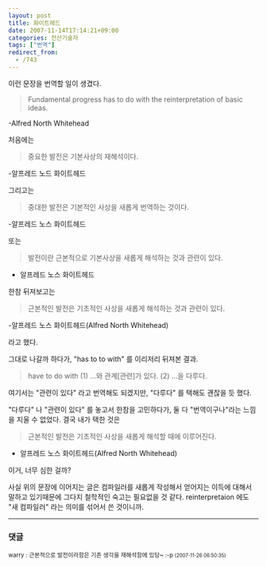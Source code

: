 ```yaml
---
layout: post
title: 화이트헤드
date: 2007-11-14T17:14:21+09:00
categories: 전산기술자
tags: ["번역"]
redirect_from:
  - /743
---
```


이런 문장을 번역할 일이 생겼다.

> Fundamental progress has to do with the reinterpretation of basic ideas.

-Alfred North Whitehead

처음에는

> 중요한 발전은 기본사상의 재해석이다.

-알프레드 노드 화이트헤드

그리고는

> 중대한 발전은 기본적인 사상을 새롭게 번역하는 것이다.

-알프레드 노스 화이트헤드

또는

> 발전이란 근본적으로 기본사상을 새롭게 해석하는 것과 관련이 있다.

- 알프레드 노스 화이트헤드

한참 뒤져보고는

> 근본적인 발전은 기초적인 사상을 새롭게 해석하는 것과 관련이 있다.

-알프레드 노스 화이트헤드(Alfred North Whitehead)

라고 했다.

그대로 나갈까 하다가, "has to to with" 를 이리저리 뒤져본 결과.

> have to do with (1) …와 관계[관련]가 있다. (2) …을 다루다.

여기서는 "관련이 있다" 라고 번역해도 되겠지만, "다루다" 를 택해도 괜찮을 듯 했다.

"다루다" 나 "관련이 있다" 를 놓고서 한참을 고민하다가, 둘 다 "번역이구나"라는 느낌을 지울 수 없었다. 결국 내가 택한 것은

> 근본적인 발전은 기초적인 사상을 새롭게 해석할 때에 이루어진다.

- 알프레드 노스 화이트헤드(Alfred North Whitehead)

이거, 너무 심한 걸까?

사실 위의 문장에 이어지는 글은 컴파일러를 새롭게 작성해서 얻어지는 이득에 대해서 말하고 있기때문에 그다지 철학적인 숙고는 필요없을 것 같다. reinterpretaion 에도 "새 컴파일러" 라는 의미를 섞어서 쓴 것이니까.

* * *

### 댓글



<!--- cmt:1121 --->
<!--- mail: --->
<!--- parent:0 --->

<small class=comment>warry : 근본적으로 발전이라함은 기존 생각을 재해석함에 있당~ :-p <small>(2007-11-26 06:50:35)</small></small>

